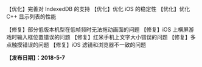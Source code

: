 【优化】完善对 IndexedDB 的支持
【优化】优化 iOS 的稳定性
【优化】优化 C++ 显示列表的性能

【修复】部分低版本机型在低帧频时无法拖动画面的问题
【修复】iOS 上横屏游戏时输入框位置错误的问题
【修复】红米手机上文字大小错误的问题
【修复】多点触摸错误的问题
【修复】iOS 滤镜和浏览器不一致的问题

**【发布日期】：2018-5-7**